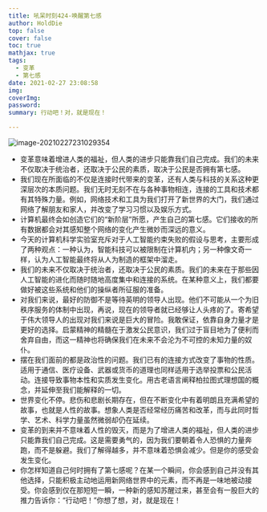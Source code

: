```yaml
---
title: 吼呆时刻424-唤醒第七感
author: HoldDie
top: false
cover: false
toc: true
mathjax: true
tags:
  - 变革
  - 第七感
date: 2021-02-27 23:08:58
img:
coverImg:
password:
summary: 行动吧！对，就是现在！

---
```


![image-20210227231029354](https://cdn.jsdelivr.net/gh/HoldDie/img1/20210227231029.png)

- 变革意味着增进人类的福祉，但人类的进步只能靠我们自己完成。我们的未来不仅取决于统治者，还取决于公民的素质，取决于公民是否拥有第七感。
- 我们现在所面临的不仅是连接时代带来的变革，还有人类与科技的关系这种更深层次的本质问题。我们无时无刻不在与各种事物相连，连接的工具和技术都有其特殊力量。例如，网络技术和工具为我们打开了新世界的大门，我们通过网络了解朋友和家人，并改变了学习习惯以及娱乐方式。
- 计算机最终会如创造它们的“新阶层”所愿，产生自己的第七感。它们接收的所有数据都会对其感知整个网络的变化产生微妙而深远的意义。
- 今天的计算机科学实验室充斥对于人工智能约束失败的假设与思考，主要形成了两种观点：一种认为，智能科技可以被限制在计算机内；另一种像文奇一样，认为人工智能最终将从人为制造的框架中溜走。
- 我们的未来不仅取决于统治者，还取决于公民的素质。我们的未来在于那些因人工智能的进化而随时随地高度集中和连接的系统。在某种意义上，我们都要做好被这些系统和他们的操纵者所征服的准备。
- 对我们来说，最好的防御不是等待英明的领导人出现。他们不可能从一个为旧秩序服务的体制中出现，再说，现在的领导者就已经够让人头疼的了。寄希望于伟大领导人的出现对我们来说是巨大的冒险。我敢保证，依靠自身力量才是更好的选择。启蒙精神的精髓在于激发公民意识，我们过于盲目地为了便利而舍弃自由，而这一精神也将确保我们在未来不会沦为不可控的未知力量的奴仆。
- 摆在我们面前的都是政治性的问题。我们已有的连接方式改变了事物的性质。适用于通信、医疗设备、武器或货币的道理也同样适用于选举投票和公民活动。连接导致事物本性和实质发生变化。用古老语言阐释柏拉图式理想国的概念，并延伸至我们能解释的一切。
- 世界变化不停。悲伤和悲剧长期存在，但在不断变化中有着明朗且充满希望的故事，也就是人性的故事。想象人类是否经常经历痛苦和改革，而与此同时哲学、艺术、科学力量虽然微弱却仍在延续。
- 变革的到来并不意味着人性的毁灭，而是为了增进人类的福祉，但人类的进步只能靠我们自己完成。这是需要勇气的，因为我们要朝着令人恐惧的力量奔跑，而不是躲避。我们了解得越多，并不意味着恐惧会减少。但是你的感受会发生变化。
- 你怎样知道自己何时拥有了第七感呢？在某一个瞬间，你会感到自己并没有其他选择，只能积极主动地运用新网络世界中的元素，而不再是一味地被动接受。你会感到仅在那短短一瞬，一种新的感知苏醒过来，甚至会有一股巨大的推力告诉你：“行动吧！”你想了想，对，就是现在！